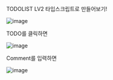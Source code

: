 TODOLIST LV2 타입스크립트로 만들어보기!

![image](https://github.com/pigrok/Lv2-TS-Todolist/assets/129926477/28afe80b-676e-4766-9948-5d60190217af)

TODO를 클릭하면 

![image](https://github.com/pigrok/Lv2-TS-Todolist/assets/129926477/ed23a9c5-4913-4a06-887f-74e61f924cfb)

Comment를 입력하면 

![image](https://github.com/pigrok/Lv2-TS-Todolist/assets/129926477/b38e8976-4152-4645-b9af-c20ab5f3561b)
